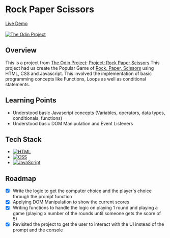 # Rock Paper Scissors
[Live Demo](https://johnferrancol.github.io/rock-paper-scissors/)<br/><br/>
[![The Odin Project](https://img.shields.io/badge/The%20Odin%20Project-A9792B?logo=theodinproject&logoColor=fff)](#)

## Overview

This is a project from [The Odin Project](https://theodinproject.com): [Project: Rock Paper Scissors](https://www.theodinproject.com/lessons/foundations-rock-paper-scissors) This project had us create the Popular Game of [Rock, Paper, Scissors](https://www.wikihow.com/Play-Rock,-Paper,-Scissors) using HTML, CSS and Javascript. This involved the implementation of basic programming concepts like Functions, Loops as well as conditional statements.

## Learning Points
- Understood basic Javascript concepts (Variables, operators, data types, conditionals, functions)
- Understood basic DOM Manipulation and Event Listeners

## Tech Stack
- [![HTML](https://img.shields.io/badge/HTML-%23E34F26.svg?logo=html5&logoColor=white)](#)
- [![CSS](https://img.shields.io/badge/CSS-1572B6?logo=css3&logoColor=fff)](#)
- [![JavaScript](https://img.shields.io/badge/JavaScript-F7DF1E?logo=javascript&logoColor=000)](#)

## Roadmap
- [x] Write the logic to get the computer choice and the player's choice through the prompt function
- [x] Applying DOM Manipulation to show the current scores
- [x] Writing functions to handle the logic on playing 1 round and playing a game (playing x number of the rounds until someone gets the score of 5)
- [x] Revisited the project to get the user to interact with the UI instead of the prompt and the console
